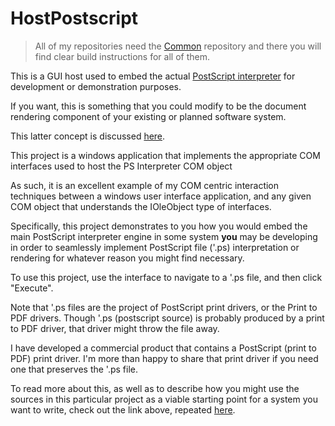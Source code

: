 # HostPostscript

>All of my repositories need the [Common](https://github.com/ntclark/Common) repository and there you will find clear 
build instructions for all of them.

This is a GUI host used to embed the actual [PostScript interpreter](../PostScriptInterpreter) for development or demonstration purposes.

If you want, this is something that you could modify to be the document rendering component of your existing or planned software system.

This latter concept is discussed [here](../PostScriptInterpreter/#note).

This project is a windows application that implements the appropriate COM interfaces used to host the PS Interpreter COM object

As such, it is an excellent example of my COM centric interaction techniques between a windows user interface application, and any given COM object
that understands the IOleObject type of interfaces.

Specifically, this project demonstrates to you how you would embed the main PostScript interpreter engine in some system **you** may be developing in order 
to seamlessly implement PostScript file ('.ps) interpretation or rendering for whatever reason you might find necessary.

To use this project, use the interface to navigate to a '.ps file, and then click "Execute".

Note that '.ps files are the project of PostScript print drivers, or the Print to PDF drivers. Though '.ps (postscript source) is probably produced by
a print to PDF driver, that driver might throw the file away.

I have developed a commercial product that contains a PostScript (print to PDF) print driver. I'm more than happy to share that print driver 
if you need one that preserves the '.ps file.

To read more about this, as well as to describe how you might use the sources in this particular project as a viable starting point for a system
you want to write, check out the link above, repeated [here](../PostScriptInterpreter/#note).
